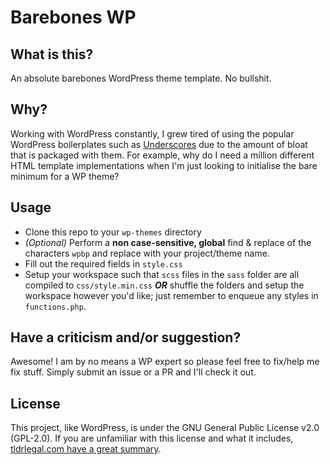 # Barebones WP

## What is this?

An absolute barebones WordPress theme template. No bullshit.

## Why?

Working with WordPress constantly, I grew tired of using the popular WordPress boilerplates such as [Underscores](https://underscores.me/) due to the amount of bloat that is packaged with them. For example, why do I need a million different HTML template implementations when I'm just looking to initialise the bare minimum for a WP theme?

## Usage

* Clone this repo to your `wp-themes` directory
* _(Optional)_ Perform a **non case-sensitive, global** find & replace of the characters `wpbp` and replace with your project/theme name.
* Fill out the required fields in `style.css`
* Setup your workspace such that `scss` files in the `sass` folder are all compiled to `css/style.min.css` _**OR**_ shuffle the folders and setup the workspace however you'd like; just remember to enqueue any styles in `functions.php`.

## Have a criticism and/or suggestion?

Awesome! I am by no means a WP expert so please feel free to fix/help me fix stuff. Simply submit an issue or a PR and I'll check it out.

## License

This project, like WordPress, is under the GNU General Public License v2.0 (GPL-2.0). If you are unfamiliar with this license and what it includes, [tldrlegal.com have a great summary](https://tldrlegal.com/license/gnu-general-public-license-v2).
